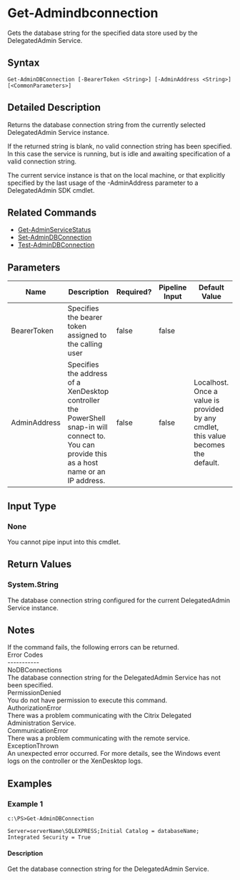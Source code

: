 ﻿
# Get-Admindbconnection
Gets the database string for the specified data store used by the DelegatedAdmin Service.
## Syntax
```
Get-AdminDBConnection [-BearerToken <String>] [-AdminAddress <String>] [<CommonParameters>]
```
## Detailed Description
Returns the database connection string from the currently selected DelegatedAdmin Service instance.

If the returned string is blank, no valid connection string has been specified. In this case the service is running, but is idle and awaiting specification of a valid connection string.

The current service instance is that on the local machine, or that explicitly specified by the last usage of the -AdminAddress parameter to a DelegatedAdmin SDK cmdlet.


## Related Commands

* [Get-AdminServiceStatus](../Get-AdminServiceStatus/)
* [Set-AdminDBConnection](../Set-AdminDBConnection/)
* [Test-AdminDBConnection](../Test-AdminDBConnection/)
## Parameters
| Name   | Description | Required? | Pipeline Input | Default Value |
| --- | --- | --- | --- | --- |
| BearerToken | Specifies the bearer token assigned to the calling user | false | false |  |
| AdminAddress | Specifies the address of a XenDesktop controller the PowerShell snap-in will connect to. You can provide this as a host name or an IP address. | false | false | Localhost. Once a value is provided by any cmdlet, this value becomes the default. |

## Input Type

### None
You cannot pipe input into this cmdlet.
## Return Values

### System.String
The database connection string configured for the current DelegatedAdmin Service instance.
## Notes
If the command fails, the following errors can be returned.<br>    Error Codes<br>    -----------<br>    NoDBConnections<br>        The database connection string for the DelegatedAdmin Service has not been specified.<br>    PermissionDenied<br>        You do not have permission to execute this command.<br>    AuthorizationError<br>        There was a problem communicating with the Citrix Delegated Administration Service.<br>    CommunicationError<br>        There was a problem communicating with the remote service.<br>    ExceptionThrown<br>        An unexpected error occurred.  For more details, see the Windows event logs on the controller or the XenDesktop logs.
## Examples

### Example 1
```
c:\PS>Get-AdminDBConnection

Server=serverName\SQLEXPRESS;Initial Catalog = databaseName;  Integrated Security = True
```
#### Description
Get the database connection string for the DelegatedAdmin Service.
